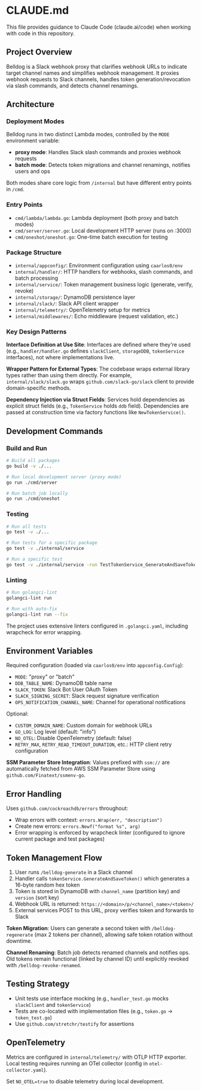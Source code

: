 # CLAUDE.md

This file provides guidance to Claude Code (claude.ai/code) when working with code in this repository.

## Project Overview

Belldog is a Slack webhook proxy that clarifies webhook URLs to indicate target channel names and simplifies webhook management. It proxies webhook requests to Slack channels, handles token generation/revocation via slash commands, and detects channel renamings.

## Architecture

### Deployment Modes

Belldog runs in two distinct Lambda modes, controlled by the `MODE` environment variable:

- **proxy mode**: Handles Slack slash commands and proxies webhook requests
- **batch mode**: Detects token migrations and channel renamings, notifies users and ops

Both modes share core logic from `/internal` but have different entry points in `/cmd`.

### Entry Points

- `cmd/lambda/lambda.go`: Lambda deployment (both proxy and batch modes)
- `cmd/server/server.go`: Local development HTTP server (runs on :3000)
- `cmd/oneshot/oneshot.go`: One-time batch execution for testing

### Package Structure

- `internal/appconfig/`: Environment configuration using `caarlos0/env`
- `internal/handler/`: HTTP handlers for webhooks, slash commands, and batch processing
- `internal/service/`: Token management business logic (generate, verify, revoke)
- `internal/storage/`: DynamoDB persistence layer
- `internal/slack/`: Slack API client wrapper
- `internal/telemetry/`: OpenTelemetry setup for metrics
- `internal/middlewares/`: Echo middleware (request validation, etc.)

### Key Design Patterns

**Interface Definition at Use Site**: Interfaces are defined where they're used (e.g., `handler/handler.go` defines `slackClient`, `storageDDB`, `tokenService` interfaces), not where implementations live.

**Wrapper Pattern for External Types**: The codebase wraps external library types rather than using them directly. For example, `internal/slack/slack.go` wraps `github.com/slack-go/slack` client to provide domain-specific methods.

**Dependency Injection via Struct Fields**: Services hold dependencies as explicit struct fields (e.g., `TokenService` holds `ddb` field). Dependencies are passed at construction time via factory functions like `NewTokenService()`.

## Development Commands

### Build and Run

```bash
# Build all packages
go build -v ./...

# Run local development server (proxy mode)
go run ./cmd/server

# Run batch job locally
go run ./cmd/oneshot
```

### Testing

```bash
# Run all tests
go test -v ./...

# Run tests for a specific package
go test -v ./internal/service

# Run a specific test
go test -v ./internal/service -run TestTokenService_GenerateAndSaveToken
```

### Linting

```bash
# Run golangci-lint
golangci-lint run

# Run with auto-fix
golangci-lint run --fix
```

The project uses extensive linters configured in `.golangci.yaml`, including wrapcheck for error wrapping.

## Environment Variables

Required configuration (loaded via `caarlos0/env` into `appconfig.Config`):

- `MODE`: "proxy" or "batch"
- `DDB_TABLE_NAME`: DynamoDB table name
- `SLACK_TOKEN`: Slack Bot User OAuth Token
- `SLACK_SIGNING_SECRET`: Slack request signature verification
- `OPS_NOTIFICATION_CHANNEL_NAME`: Channel for operational notifications

Optional:
- `CUSTOM_DOMAIN_NAME`: Custom domain for webhook URLs
- `GO_LOG`: Log level (default: "info")
- `NO_OTEL`: Disable OpenTelemetry (default: false)
- `RETRY_MAX`, `RETRY_READ_TIMEOUT_DURATION`, etc.: HTTP client retry configuration

**SSM Parameter Store Integration**: Values prefixed with `ssm://` are automatically fetched from AWS SSM Parameter Store using `github.com/Finatext/ssmenv-go`.

## Error Handling

Uses `github.com/cockroachdb/errors` throughout:

- Wrap errors with context: `errors.Wrap(err, "description")`
- Create new errors: `errors.Newf("format %s", arg)`
- Error wrapping is enforced by wrapcheck linter (configured to ignore current package and test packages)

## Token Management Flow

1. User runs `/belldog-generate` in a Slack channel
2. Handler calls `tokenService.GenerateAndSaveToken()` which generates a 16-byte random hex token
3. Token is stored in DynamoDB with `channel_name` (partition key) and `version` (sort key)
4. Webhook URL is returned: `https://<domain>/p/<channel_name>/<token>/`
5. External services POST to this URL, proxy verifies token and forwards to Slack

**Token Migration**: Users can generate a second token with `/belldog-regenerate` (max 2 tokens per channel), allowing safe token rotation without downtime.

**Channel Renaming**: Batch job detects renamed channels and notifies ops. Old tokens remain functional (linked by channel ID) until explicitly revoked with `/belldog-revoke-renamed`.

## Testing Strategy

- Unit tests use interface mocking (e.g., `handler_test.go` mocks `slackClient` and `tokenService`)
- Tests are co-located with implementation files (e.g., `token.go` → `token_test.go`)
- Use `github.com/stretchr/testify` for assertions

## OpenTelemetry

Metrics are configured in `internal/telemetry/` with OTLP HTTP exporter. Local testing requires running an OTel collector (config in `otel-collector.yaml`).

Set `NO_OTEL=true` to disable telemetry during local development.
